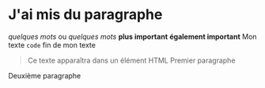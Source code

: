 # J'ai mis du paragraphe
*quelques mots* ou  _quelques mots_
**plus important**
__également important__
Mon texte `code` fin de mon texte
> Ce texte apparaîtra dans un élément HTML
Premier paragraphe

Deuxième paragraphe   
